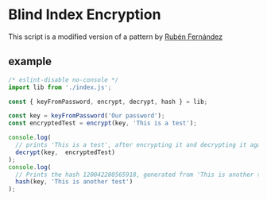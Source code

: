 # Blind Index Encryption

This script is a modified version of a pattern by [Rubén Fernández](https://functional.works-hub.com/learn/how-i-encrypted-a-database-without-storing-the-keys-anywhere-9da75?utm_source=reddit&utm_medium=organicsocial&utm_campaign=j.kaplanhttps://nodejs.org/api/buffer.html#buffer_buf_readuintle_offset_bytelength)

## example
```js
/* eslint-disable no-console */
import lib from './index.js';

const { keyFromPassword, encrypt, decrypt, hash } = lib;

const key = keyFromPassword('Our password');
const encryptedTest = encrypt(key, 'This is a test');

console.log(
  // prints 'This is a test', after encrypting it and decrypting it again
  decrypt(key,  encryptedTest)
);
console.log(
  // Prints the hash 120042280565918, generated from 'This is another test'
  hash(key, 'This is another test')
);
```
